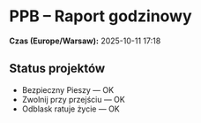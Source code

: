 # PPB – Raport godzinowy
**Czas (Europe/Warsaw):** 2025-10-11 17:18

## Status projektów
- Bezpieczny Pieszy — OK
- Zwolnij przy przejściu — OK
- Odblask ratuje życie — OK

